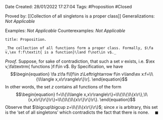<br />
<br />

Date Created: 28/01/2022 17:27:04
Tags: #Proposition #Closed 

Proved by: [[Collection of all singletons is a proper class]]
Generalizations: _Not Applicable_

Examples: _Not Applicable_
Counterexamples: _Not Applicable_

``` ad-Proposition
title: Proposition.

_The collection of all functions form a proper class. Formally, $\fa v,\ex f:f\textit{ is a function}\land f\not\in v$._

```

_Proof_. Suppose, for sake of contradiction, that such a set $v$ exists, i.e. $\ex v,\fa\textrm{ functions }f:f\in v$. By Specification, we have
$$\begin{equation}
    \fa z\fa f\l[f\in z\Leftrightarrow f\in v\land\ex x:f=\l\{\l\langle x,x\r\rangle\r\}\r].
\end{equation}$$
In other words, the set $z$ contains all functions of the form
$$\begin{equation}
    f=\l\{\l\langle x,x\r\rangle\r\}=\l\{\l\{\l\{x\r\},\l\{x,x\r\}\r\}\r\}=\l\{\l\{\l\{x\r\}\r\}\r\}.
\end{equation}$$
Observe that $\bigcup\bigcup z=\l\{\l\{x\r\}\r\}$; since $x$ is arbitrary, this set is the $\textrm{`}$set of all singletons$\textrm{'}$ which contradicts the fact that there is none.<span style="float:right;">$\blacksquare$</span>
